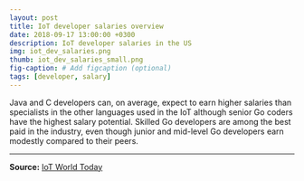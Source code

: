 ```yaml
---
layout: post
title: IoT developer salaries overview
date: 2018-09-17 13:00:00 +0300
description: IoT developer salaries in the US
img: iot_dev_salaries.png
thumb: iot_dev_salaries_small.png
fig-caption: # Add figcaption (optional)
tags: [developer, salary]
---
```

Java and C developers can, on average, expect to earn higher salaries than specialists in the other languages used in the IoT although senior Go coders have the highest salary potential. Skilled Go developers are among the best paid in the industry, even though junior and mid-level Go developers earn modestly compared to their peers.

---

**Source:** [IoT World Today](https://www.iotworldtoday.com/2017/11/08/six-best-paid-iot-programming-languages/)
